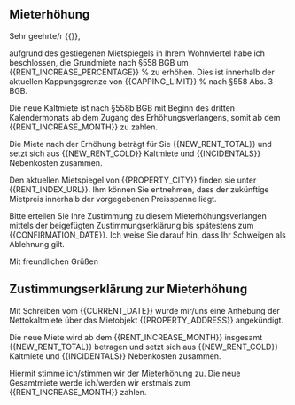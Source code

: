 ## Mieterhöhung

Sehr geehrte/r {{}},

aufgrund des gestiegenen Mietspiegels in Ihrem Wohnviertel habe ich beschlossen, die Grundmiete nach §558 BGB um {{RENT_INCREASE_PERCENTAGE}} % zu erhöhen. Dies ist innerhalb der aktuellen Kappungsgrenze von {{CAPPING_LIMIT}} % nach §558 Abs. 3 BGB.

Die neue Kaltmiete ist nach §558b BGB mit Beginn des dritten Kalendermonats ab dem Zugang des Erhöhungsverlangens, somit ab dem {{RENT_INCREASE_MONTH}} zu zahlen.

Die Miete nach der Erhöhung beträgt für Sie {{NEW_RENT_TOTAL}} und setzt sich aus {{NEW_RENT_COLD}} Kaltmiete und {{INCIDENTALS}} Nebenkosten zusammen.

Den aktuellen Mietspiegel von {{PROPERTY_CITY}} finden sie unter {{RENT_INDEX_URL}}. Ihm können Sie entnehmen, dass der zukünftige Mietpreis innerhalb der vorgegebenen Preisspanne liegt.

Bitte erteilen Sie Ihre Zustimmung zu diesem Mieterhöhungsverlangen mittels der beigefügten Zustimmungserklärung bis spätestens zum {{CONFIRMATION_DATE}}. Ich weise Sie darauf hin, dass Ihr Schweigen als Ablehnung gilt.

Mit freundlichen Grüßen

<div style="page-break-after: always;"></div>

## Zustimmungserklärung zur Mieterhöhung

Mit Schreiben vom {{CURRENT_DATE}} wurde mir/uns eine Anhebung der Nettokaltmiete über das
Mietobjekt {{PROPERTY_ADDRESS}} angekündigt.

Die neue Miete wird ab dem {{RENT_INCREASE_MONTH}} insgesamt {{NEW_RENT_TOTAL}} betragen und setzt sich aus {{NEW_RENT_COLD}} Kaltmiete und {{INCIDENTALS}} Nebenkosten zusammen.

Hiermit stimme ich/stimmen wir der Mieterhöhung zu. Die neue Gesamtmiete werde ich/werden wir
erstmals zum {{RENT_INCREASE_MONTH}} zahlen. 